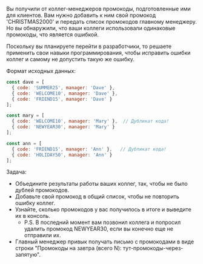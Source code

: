 Вы получили от коллег-менеджеров промокоды, подготовленные ими для клиентов. Вам нужно добавить к ним свой промокод 'CHRISTMAS2000' и передать список промокодов главному менеджеру. Но вы обнаружили, что ваши коллеги использовали одинаковые промокоды, что является ошибкой. 

Поскольку вы планируете перейти в разработчики, то решаете применить свои навыки программирования, чтобы исправить ошибки коллег и самому не допустить такую же ошибку.

Формат исходных данных:

```javascript
const dave = [
  { code: 'SUMMER25', manager: 'Dave' },
  { code: 'WELCOME10', manager: 'Dave' },
  { code: 'FRIEND15', manager: 'Dave' }
];

const mary = [
  { code: 'WELCOME10', manager: 'Mary' },  // Дубликат кода!
  { code: 'NEWYEAR30', manager: 'Mary' }
];

const ann = [
  { code: 'FRIEND15', manager: 'Ann' },   // Дубликат кода!
  { code: 'HOLIDAY50', manager: 'Ann' }
];
```

Задача:

* Объедините результаты работы ваших коллег, так, чтобы не было дублей промокодов.
* Добавьте свой промокод в общий список, чтобы не повторить ошибку коллег.
* Узнайте, сколько промокодов у вас получилось в итоге и выведите их в консоль.
  * P.S. В последний момент вам позвонил коллега и попросил удалить промокод NEWYEAR30, если вы конечно еще не отправили их.
* Главный менеджер привык получать письмо с промокодами в виде строки "Промокоды на завтра (всего N): тут-промокоды-через-запятую".

